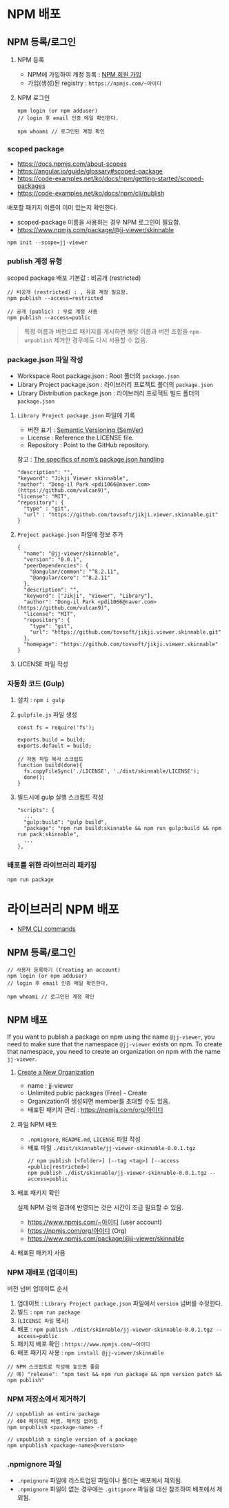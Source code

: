 
# NPM 배포

## NPM 등록/로그인

1. NPM 등록
    - NPM에 가입하여 계정 등록 : [NPM 회원 가입](https://docs.npmjs.com/getting-started/publishing-npm-packages)
    - 가입(생성)된 registry : `https://npmjs.com/~아이디`

2. NPM 로그인
    ```
    npm login (or npm adduser)
    // login 후 email 인증 메일 확인한다.
    
    npm whoami // 로그인된 계정 확인
    ```

### scoped package
- https://docs.npmjs.com/about-scopes
- https://angular.io/guide/glossary#scoped-package
- https://code-examples.net/ko/docs/npm/getting-started/scoped-packages
- https://code-examples.net/ko/docs/npm/cli/publish

배포할 패키지 이름이 이미 있는지 확인한다.
- scoped-package 이름을 사용하는 경우 NPM 로그인이 필요함.
- https://www.npmjs.com/package/@jj-viewer/skinnable

```
npm init --scope=jj-viewer
```

### publish 계정 유형
scoped package 배포 기본값 : 비공개 (restricted)
```
// 비공개 (restricted) : , 유료 계정 필요함.
npm publish --access=restricted

// 공개 (public) : 무료 계정 사용
npm publish --access=public
```
> 특정 이름과 버전으로 패키지를 게시하면 해당 이름과 버전 조합을 `npm-unpublish` 제거한 경우에도 다시 사용할 수 없음.

### package.json 파일 작성
- Workspace Root package.json : Root 폴더의 `package.json`
- Library Project package.json : 라이브러리 프로젝트 폴더의 `package.json`
- Library Distribution package.json : 라이브러리 프로젝트 빌드 폴더의 `package.json`

1. `Library Project package.json` 파일에 기록

    - 버전 표기 : [Semantic Versioning (SemVer)](https://semver.org/)
    - License : Reference the LICENSE file.
    - Repository : Point to the GitHub repository.

   참고 : [The specifics of npm’s package.json handling](https://docs.npmjs.com/files/package.json)
    ```
    "description": "",
    "keyword": "Jikji Viewer skinnable",
    "author": "Dong-il Park <pdi1066@naver.com> (https://github.com/vulcan9)",
    "license": "MIT",
    "repository": {
      "type" : "git",
      "url" : "https://github.com/tovsoft/jikji.viewer.skinnable.git"
    }
    ```

2. `Project package.json` 파일에 정보 추가
    ```
    {
      "name": "@jj-viewer/skinnable",
      "version": "0.0.1",
      "peerDependencies": {
        "@angular/common": "^8.2.11",
        "@angular/core": "^8.2.11"
      },
      "description": "",
      "keyword": ["Jikji", "Viewer", "Library"],
      "author": "Dong-il Park <pdi1066@naver.com> (https://github.com/vulcan9)",
      "license": "MIT",
      "repository": {
        "type": "git",
        "url": "https://github.com/tovsoft/jikji.viewer.skinnable.git"
      },
      "homepage": "https://github.com/tovsoft/jikji.viewer.skinnable"
    }
    ```

3. LICENSE 파일 작성

### 자동화 코드 (Gulp)

1. 설치 : `npm i gulp`

2. `gulpfile.js` 파일 생성
    ```
    const fs = require('fs');
    
    exports.build = build;
    exports.default = build;
    
    // 자동 파일 복사 스크립트
    function build(done){
      fs.copyFileSync('./LICENSE', './dist/skinnable/LICENSE');
      done();
    }
    ```

3. 빌드시에 gulp 실행 스크립트 작성
    ```
    "scripts": {
      ...
      "gulp:build": "gulp build",
      "package": "npm run build:skinnable && npm run gulp:build && npm run pack:skinnable",
      ...
    },
    ```

### 배포를 위한 라이브러리 패키징
```
npm run package
```

# 라이브러리 NPM 배포
- [NPM CLI commands](https://docs.npmjs.com/cli-documentation/)

## NPM 등록/로그인
```
// 사용자 등록하기 (Creating an account)
npm login (or npm adduser)
// login 후 email 인증 메일 확인한다.

npm whoami // 로그인된 계정 확인
```

## NPM 배포

If you want to publish a package on npm using the name `@jj-viewer`,
you need to make sure that the namespace `@jj-viewer` exists on npm.
To create that namespace, you need to create an organization on npm with the name `jj-viewer`.

1. [Create a New Organization](https://www.npmjs.com/org/create)
    - name : jj-viewer
    - Unlimited public packages (Free) - Create
    - Organization이 생성되면 member를 초대할 수도 있음.
    - 배포된 패키지 관리 : https://npmjs.com/org/아이디

2. 파일 NPM 배포
    - `.npmignore`, `README.md`, `LICENSE` 파일 작성
    - 배포 파일 `./dist/skinnable/jj-viewer-skinnable-0.0.1.tgz`
      ```
      // npm publish [<folder>] [--tag <tag>] [--access <public|restricted>]
      npm publish ./dist/skinnable/jj-viewer-skinnable-0.0.1.tgz --access=public
      ```

3. 배포 패키지 확인

   실제 NPM 검색 결과에 반영되는 것은 시간이 조금 필요할 수 있음.
    - https://www.npmjs.com/~아이디 (user account)
    - https://npmjs.com/org/아이디 (Org)
    - https://www.npmjs.com/package/@jj-viewer/skinnable

4. 배포된 패키지 사용

### NPM 재배포 (업데이트)
버전 넘버 업데이트 순서

1. 업데이트 : `Library Project package.json` 파일에서 `version` 넘버를 수정한다.
2. 빌드 : `npm run package`
3. (`LICENSE 파일` 복사)
4. 배포 : `npm publish ./dist/skinnable/jj-viewer-skinnable-0.0.1.tgz --access=public`
5. 패키지 배포 확인 : `https://www.npmjs.com/~아이디`
6. 배포 패키지 사용 : `npm install @jj-viewer/skinnable`
```
// NPM 스크립트로 작성해 놓으면 좋음
// 예) "release": "npm test && npm run package && npm version patch && npm publish"
```

### NPM 저장소에서 제거하기
```
// unpublish an entire package
// 404 페이지로 바뀜. 패키징 없어짐
npm unpublish <package-name> -f

// unpublish a single version of a package
npm unpublish <package-name>@<version>
```

### .npmignore 파일
- `.npmignore` 파일에 리스트업된 파일이나 폴더는 배포에서 제외됨.
- `.npmignore` 파일이 없는 경우에는 `.gitignore` 파일을 대신 참조하여 배포에서 제외됨.


